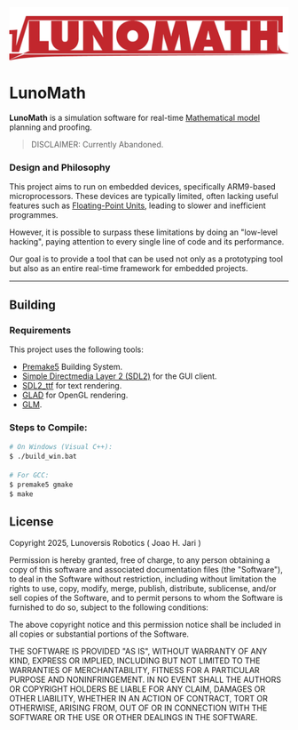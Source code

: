 <div align="center">
  <img src="./assets/img/logo.png" alt="LunoMath Logo" />
</div>

# LunoMath

**LunoMath** is a simulation software for real-time [Mathematical model](https://en.wikipedia.org/wiki/Mathematical_model) planning and proofing.

> DISCLAIMER: Currently Abandoned.

### Design and Philosophy
This project aims to run on embedded devices, specifically ARM9-based microprocessors. 
These devices are typically limited, often lacking useful features such as [Floating-Point Units](https://www.youtube.com/watch?v=ssDBqQ5f5_0), leading to slower and inefficient programmes.

However, it is possible to surpass these limitations by doing an "low-level hacking", paying attention to every single line of code and its performance.


Our goal is to provide a tool that can be used not only as a prototyping tool but also as an entire real-time framework for embedded projects.

---

## Building
### Requirements
This project uses the following tools:

* [Premake5](https://premake.github.io/) Building System.
* [Simple Directmedia Layer 2 (SDL2)](https://www.libsdl.org/) for the GUI client.
* [SDL2_ttf](https://www.libsdl.org/) for text rendering.
* [GLAD](https://glad.dav1d.de/) for OpenGL rendering.
* [GLM](https://github.com/g-truc/glm).

### Steps to Compile:
```sh
# On Windows (Visual C++):
$ ./build_win.bat

# For GCC:
$ premake5 gmake
$ make
```
License
-------
Copyright 2025, Lunoversis Robotics ( Joao H. Jari )

Permission is hereby granted, free of charge, to any person obtaining a copy of this software and associated documentation files (the "Software"), to deal in the Software without restriction, including without limitation the rights to use, copy, modify, merge, publish, distribute, sublicense, and/or sell copies of the Software, and to permit persons to whom the Software is furnished to do so, subject to the following conditions:

The above copyright notice and this permission notice shall be included in all copies or substantial portions of the Software.

THE SOFTWARE IS PROVIDED "AS IS", WITHOUT WARRANTY OF ANY KIND, EXPRESS OR IMPLIED, INCLUDING BUT NOT LIMITED TO THE WARRANTIES OF MERCHANTABILITY, FITNESS FOR A PARTICULAR PURPOSE AND NONINFRINGEMENT. IN NO EVENT SHALL THE AUTHORS OR COPYRIGHT HOLDERS BE LIABLE FOR ANY CLAIM, DAMAGES OR OTHER LIABILITY, WHETHER IN AN ACTION OF CONTRACT, TORT OR OTHERWISE, ARISING FROM, OUT OF OR IN CONNECTION WITH THE SOFTWARE OR THE USE OR OTHER DEALINGS IN THE SOFTWARE.